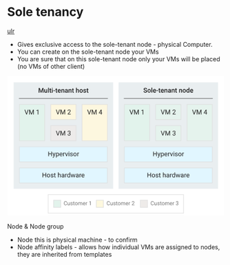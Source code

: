 
# Sole tenancy

[ulr](https://cloud.google.com/compute/docs/nodes/sole-tenant-nodes)
- Gives exclusive access to the sole-tenant node - physical Computer. 
- You can create on the sole-tenant node your VMs
- You are sure that on this sole-tenant node only your VMs will be placed (no VMs of other client)

![img](./Image/SoleTenantVsMultitenant.png)


Node & Node group 
- Node this is physical machine - to confirm
- Node affinity labels - allows how individual VMs are assigned to nodes, they are inherited from templates 
